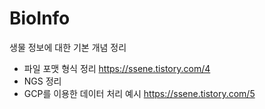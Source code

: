 # BioInfo

생물 정보에 대한 기본 개념 정리 


- 파일 포맷 형식 정리   https://ssene.tistory.com/4
- NGS 정리
- GCP를 이용한 데이터 처리 예시  https://ssene.tistory.com/5
